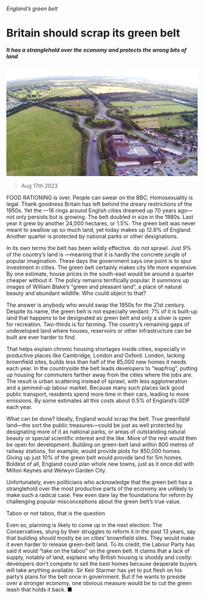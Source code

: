 ###### England’s green belt

# Britain should scrap its green belt 

##### It has a stranglehold over the economy and protects the wrong bits of land 

![image](images/20230819_LDP501.jpg) 

> Aug 17th 2023 

FOOD RATIONING is over. People can swear on the BBC. Homosexuality is legal. Thank goodness Britain has left behind the dreary restrictions of the 1950s. Yet the —16 rings around English cities dreamed up 70 years ago—not only persists but is growing. The belt doubled in size in the 1980s. Last year it grew by another 24,000 hectares, or 1.5%. The green belt was never meant to swallow up so much land, yet today makes up 12.6% of England. Another quarter is protected by national parks or other designations.

In its own terms the belt has been wildly effective.  do not sprawl. Just 9% of the country’s land is —meaning that it is hardly the concrete jungle of popular imagination. These days the government says one point is to spur investment in cities. The green belt certainly makes city life more expensive. By one estimate, house prices in the south-east would be around a quarter cheaper without it. The policy remains terrifically popular. It summons up images of William Blake’s “green and pleasant land”, a place of natural beauty and abundant wildlife. Who could object to that? 

The answer is anybody who would swap the 1950s for the 21st century. Despite its name, the green belt is not especially verdant: 7% of it is built-up land that happens to be designated as green belt and only a sliver is open for recreation. Two-thirds is for farming. The country’s remaining gaps of undeveloped land where houses, reservoirs or other infrastructure can be built are ever harder to find. 

That helps explain chronic housing shortages inside cities, especially in productive places like Cambridge, London and Oxford. London, lacking brownfield sites, builds less than half of the 85,000 new homes it needs each year. In the countryside the belt leads developers to “leapfrog”, putting up housing for commuters farther away from the cities where the jobs are. The result is urban scattering instead of sprawl, with less agglomeration and a jammed-up labour market. Because many such places lack good public transport, residents spend more time in their cars, leading to more emissions. By some estimates all this costs about 0.5% of England’s GDP each year.

What can be done? Ideally, England would scrap the belt. True greenfield land—the sort the public treasures—could be just as well protected by designating more of it as national parks, or areas of outstanding natural beauty or special scientific interest and the like. More of the rest would then be open for development. Building on green-belt land within 800 metres of railway stations, for example, would provide plots for 850,000 homes. Giving up just 10% of the green belt would provide land for 5m homes. Boldest of all, England could plan whole new towns, just as it once did with Milton Keynes and Welwyn Garden City. 

Unfortunately, even politicians who acknowledge that the green belt has a stranglehold over the most productive parts of the economy are unlikely to make such a radical case. Few even dare lay the foundations for reform by challenging popular misconceptions about the green belt’s true value. 

Taboo or not taboo, that is the question

Even so, planning is likely to come up in the next election. The Conservatives, stung by their struggles to reform it in the past 13 years, say that building should mostly be on cities’ brownfield sites. They would make it even harder to release green-belt land. To its credit, the Labour Party has said it would “take on the taboo” on the green belt. It claims that a lack of supply, notably of land, explains why British housing is shoddy and costly: developers don’t compete to sell the best homes because desperate buyers will take anything available. Sir Keir Starmer has yet to put flesh on his party’s plans for the belt once in government. But if he wants to preside over a stronger economy, one obvious measure would be to cut the green leash that holds it back. ■

